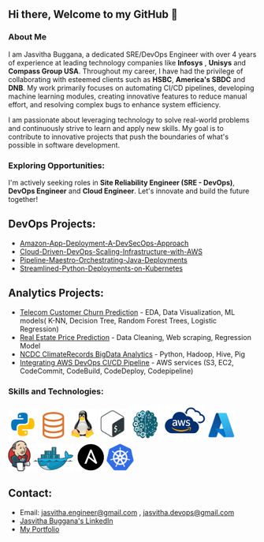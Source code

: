 ## Hi there, Welcome to my GitHub 👋 
### About Me
I am Jasvitha Buggana, a dedicated SRE/DevOps Engineer with over 4 years of experience at leading technology companies like **Infosys** , **Unisys** and **Compass Group USA**. Throughout my career, I have had the privilege of collaborating with esteemed clients such as **HSBC**, **America's SBDC** and **DNB**. My work primarily focuses on automating CI/CD pipelines, developing machine learning modules, creating innovative features to reduce manual effort, and resolving complex bugs to enhance system efficiency.

I am passionate about leveraging technology to solve real-world problems and continuously strive to learn and apply new skills. My goal is to contribute to innovative projects that push the boundaries of what's possible in software development.

### Exploring Opportunities:
I'm actively seeking roles in **Site Reliability Engineer (SRE - DevOps)**, **DevOps Engineer** and **Cloud Engineer**. Let's innovate and build the future together!

## DevOps Projects: 
- [Amazon-App-Deployment-A-DevSecOps-Approach](https://github.com/jasvithaBuggana/Amazon-App-Deployment-A-DevSecOps-Approach)
- [Cloud-Driven-DevOps-Scaling-Infrastructure-with-AWS](https://github.com/jasvithaBuggana/Cloud-Driven-DevOps-Scaling-Infrastructure-with-AWS)
- [Pipeline-Maestro-Orchestrating-Java-Deployments](https://github.com/jasvithaBuggana/Pipeline-Maestro-Orchestrating-Java-Deployments)
- [Streamlined-Python-Deployments-on-Kubernetes](https://github.com/jasvithaBuggana/Streamlined-Python-Deployments-on-Kubernetes)
## Analytics Projects:
- [Telecom Customer Churn Prediction](https://github.com/jasvithaBuggana/Telecom-Customer-Churn-Prediction) - EDA, Data Visualization, ML models( K-NN, Decision Tree, Random Forest Trees, Logistic Regression)
- [Real Estate Price Prediction](https://github.com/jasvithaBuggana/Real-Estate-Price-Prediction-) - Data Cleaning, Web scraping, Regression Model
- [NCDC ClimateRecords BigData Analytics](https://github.com/jasvithaBuggana/NCDC-ClimateRecords-Big-Data-Analytics) - Python, Hadoop, Hive, Pig
- [Integrating AWS DevOps CI/CD Pipeline](https://github.com/jasvithaBuggana/Integrating-AWS-DevOps-CI-CD-Pipeline-) - AWS services (S3, EC2, CodeCommit, CodeBuild, CodeDeploy, Codepipeline)

### Skills and Technologies:
<img src="file.png" width="60"> <img src="SQL.png" width="55"> <img src="LINUX.png" width="55"> <img src="BASH.png" width="60"> <img src="ML1.png" width="65"> <img src="AWS.png" width="85"> <img src="AZ.png" width="57"> <img src="JK.png" width="45"> <img src="DOC.png" width="85"> <img src="AN.png" width="60"><img src="KBT.png" width="58">


## Contact: 
- Email: jasvitha.engineer@gmail.com , jasvitha.devops@gmail.com
- [Jasvitha Buggana's LinkedIn](https://www.linkedin.com/in/jasvitha-buggana/)
- [My Portfolio](https://jasvithabuggana.github.io/JBPortfolio/#home)







<!--
**jasvithaBuggana/JasvithaBuggana** is a ✨ _special_ ✨ repository because its `README.md` (this file) appears on your GitHub profile.

Here are some ideas to get you started:

- 🔭 I’m currently working on ...
- 🌱 I’m currently learning ...
- 👯 I’m looking to collaborate on ...
- 🤔 I’m looking for help with ...
- 💬 Ask me about ...
- 📫 How to reach me: ...
- 😄 Pronouns: ...
- ⚡ Fun fact: ...
-->
